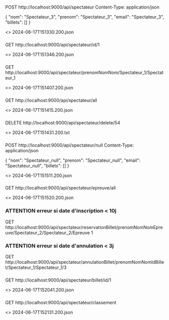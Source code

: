 
###
POST http://localhost:9000/api/spectateur
Content-Type: application/json

{
"nom": "Spectateur_3",
"prenom": "Spectateur_3",
"email": "Spectateur_3",
"billets": []
}

<> 2024-06-17T151330.200.json

###
GET http://localhost:9000/api/spectateur/id/1

<> 2024-06-17T151346.200.json

###
GET http://localhost:9000/api/spectateur/prenomNomNom/Spectateur_1/Spectateur_1

<> 2024-06-17T151407.200.json

###
GET http://localhost:9000/api/spectateur/all

<> 2024-06-17T151415.200.json

###
DELETE http://localhost:9000/api/spectateur/delete/54

<> 2024-06-17T151431.200.txt

###
POST http://localhost:9000/api/spectateur/null
Content-Type: application/json

{
"nom": "Spectateur_null",
"prenom": "Spectateur_null",
"email": "Spectateur_null",
"billets": []
}

<> 2024-06-17T151511.200.json

###
GET http://localhost:9000/api/spectateur/epreuve/all

<> 2024-06-17T151520.200.json

### ATTENTION erreur si date d'inscription < 10j
GET http://localhost:9000/api/spectateur/reservationBillet/prenomNomNomEpreuve/Spectateur_2/Spectateur_2/Epreuve 1


### ATTENTION erreur si date d'annulation < 3j
GET http://localhost:9000/api/spectateur/annulationBillet/prenomNomNomIdBillet/Spectateur_1/Spectateur_1/3


###
GET http://localhost:9000/api/spectateur/billet/id/1

<> 2024-06-17T152041.200.json

###
GET http://localhost:9000/api/spectateur/classement

<> 2024-06-17T152131.200.json